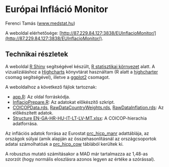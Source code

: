 Európai Infláció Monitor
================
Ferenci Tamás (www.medstat.hu)

A weboldal elérhetősége: [http://87.229.84.127:3838/EUInflacioMonitor/](http://87.229.84.127:3838/EUInflacioMonitor/).

## Technikai részletek

A weboldal [R Shiny](https://shiny.rstudio.com/) segítségével készült, [R statisztikai környezet](https://www.youtube.com/@FerenciTamas/playlists?view=50&sort=dd&shelf_id=2) alatt. A vizualizáláshoz a [Highcharts](https://www.highcharts.com/) könyvtárat használtam (R alatt a [highcharter](https://jkunst.com/highcharter/) csomag segítségével), illetve a [ggplot2](https://ggplot2.tidyverse.org/) csomagot.

A weboldalhoz a következő fájlok tartoznak:
- [app.R](https://github.com/tamas-ferenci/EUInflacioMonitor/blob/main/app.R): Az oldal forráskódja.
- [InflacioPrepare.R](https://github.com/tamas-ferenci/EUInflacioMonitor/blob/main/InflacioPrepare.R): Az adatokat előkészítő szkript.
- [COICOPData.rds](https://github.com/tamas-ferenci/EUInflacioMonitor/blob/main/COICOPData.rds), [RawDataCountryWeights.rds](https://github.com/tamas-ferenci/EUInflacioMonitor/blob/main/RawDataCountryWeights.rds), [RawDataInflation.rds](https://github.com/tamas-ferenci/EUInflacioMonitor/blob/main/RawDataInflation.rds): Az előkészített adatok.
- [Structure EN-GA-HR-HU-IT-LT-LV-MT.xlsx](<https://github.com/tamas-ferenci/EUInflacioMonitor/blob/main/Structure EN-GA-HR-HU-IT-LT-LV-MT.xlsx>): A COICOP-hierachia adatforrása.

Az inflációs adatok forrása az Eurostat [prc_hicp_manr](https://ec.europa.eu/eurostat/databrowser/view/prc_hicp_manr/default/table?lang=en) adattáblája, az országok súlyai (amik alapján az összehasonlításnál az országcsoportok adatai számolhatóak a [prc_hicp_cow](https://ec.europa.eu/eurostat/databrowser/view/prc_hicp_cow/default/table?lang=en) táblából kerültek ki.

A robusztus mutató számításakor a MAD már tartalmazza az 1,48-as szorzót (hogy normális eloszlásra azonos legyen az értéke a szórással).
